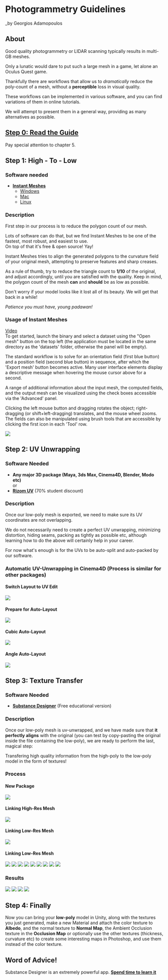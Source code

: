 Photogrammetry Guidelines
===
_by Georgios Adamopoulos  

About
---
Good quality photogrammetry or LIDAR scanning typically results in multi-GB meshes.  

Only a lunatic would dare to put such a large mesh in a game, let alone an Oculus Quest game.  

Thankfully there are workflows that allow us to _dramatically_ reduce the poly-count of a mesh, without a **perceptible** loss in visual quality.  

These workflows can be implemented in various software, and you can find variations of them in online tutorials.  

We will attempt to present them in a general way, providing as many alternatives as possible.  


[Step 0: Read the Guide](https://unity3d.com/files/solutions/photogrammetry/Unity-Photogrammetry-Workflow_2017-07_v2.pdf)
---
Pay special attention to chapter 5.

Step 1: High - To - Low
---
### Software needed
* [**Instant Meshes**](https://github.com/wjakob/instant-meshes)  
  + [Windows](https://instant-meshes.s3.eu-central-1.amazonaws.com/Release/instant-meshes-windows.zip)
  + [Mac](https://instant-meshes.s3.eu-central-1.amazonaws.com/instant-meshes-macos.zip)
  + [Linux](https://instant-meshes.s3.eu-central-1.amazonaws.com/instant-meshes-linux.zip)

### Description
First step in our process is to reduce the polygon count of our mesh.  

Lots of software can do that, but we find Instant Meshes to be one of the fastest, most robust, and easiest to use.   
On top of that it's free & open source! Yay!  

Instant Meshes tries to align the generated polygons to the curvature field of your original mesh, attempting to preserve features and sharp creases.  

As a rule of thumb, try to reduce the triangle count to **1/10** of the original, and adjust accordingly, until you are satisfied with the quality. Keep in mind, the polygon count of the mesh **can** and **should** be as low as possible.  

Don't worry if your model looks like it lost all of its beauty. We will get that back in a while!  

_Patience you must have, young padawan!_

### Usage of Instant Meshes
[Video](https://www.youtube.com/watch?v=U6wtw6W4x3I)  
To get started, launch the binary and select a dataset using the "Open mesh" button on the top left (the application must be located in the same directory as the 'datasets' folder, otherwise the panel will be empty).

The standard workflow is to solve for an orientation field (first blue button) and a position field (second blue button) in sequence, after which the 'Export mesh' button becomes active. Many user interface elements display a descriptive message when hovering the mouse cursor above for a second.

A range of additional information about the input mesh, the computed fields, and the output mesh can be visualized using the check boxes accessible via the 'Advanced' panel.

Clicking the left mouse button and dragging rotates the object; right-dragging (or shift+left-dragging) translates, and the mouse wheel zooms. The fields can also be manipulated using brush tools that are accessible by clicking the first icon in each 'Tool' row.

<img src="https://raw.githubusercontent.com/GeorgeAdamon/dfpi/master/general/Photogrammetry_Resources_Screenshots/InstantMeshes.png" />

Step 2: UV Unwrapping
---
### Software Needed
* **Any major 3D package (Maya, 3ds Max, Cinema4D, Blender, Modo etc)**  
or
* [**Rizom UV**](https://www.rizom-lab.com/rizomuv-vs/) (70% student discount)  

### Description
Once our low-poly mesh is exported, we need to make sure its UV coordinates are not overlapping.  

We do not necessarily need to create a perfect UV unwrapping, minimizing distortion, hiding seams, packing as tightly as possible etc, although learning how to do the above will certainly help in your career.  

For now what's enough is for the UVs to be auto-split and auto-packed by our software.

### Automatic UV-Unwrapping in Cinema4D (Process is similar for other packages)

#### Switch Layout to UV Edit  

<img src="https://raw.githubusercontent.com/GeorgeAdamon/dfpi/master/general/Photogrammetry_Resources_Screenshots/UV 1.png" />

#### Prepare for Auto-Layout

<img src="https://raw.githubusercontent.com/GeorgeAdamon/dfpi/master/general/Photogrammetry_Resources_Screenshots/UV 2.png" />

#### Cubic Auto-Layout

<img src="https://raw.githubusercontent.com/GeorgeAdamon/dfpi/master/general/Photogrammetry_Resources_Screenshots/UV 3.png" />

#### Angle Auto-Layout

<img src="https://raw.githubusercontent.com/GeorgeAdamon/dfpi/master/general/Photogrammetry_Resources_Screenshots/UV 4.png" />


Step 3: Texture Transfer
---
### Software Needed
* [**Substance Designer**](https://www.substance3d.com/education/) (Free educational version)  

### Description
Once our low-poly mesh is uv-unwrapped, and we have made sure that **it perfectly aligns** with the original (you can test by copy-pasting the original inside the file containing the low-poly), we are ready to perform the last, magical step:  

Transfering high quality information from the high-poly to the low-poly model in the form of textures!  

### Process

#### New Package
<img src="https://raw.githubusercontent.com/GeorgeAdamon/dfpi/master/general/Photogrammetry_Resources_Screenshots/Substance1.png" />

#### Linking High-Res Mesh
<img src="https://raw.githubusercontent.com/GeorgeAdamon/dfpi/master/general/Photogrammetry_Resources_Screenshots/Substance2.png" />

#### Linking Low-Res Mesh
<img src="https://raw.githubusercontent.com/GeorgeAdamon/dfpi/master/general/Photogrammetry_Resources_Screenshots/Substance3.png" />

#### Linking Low-Res Mesh
<img src="https://raw.githubusercontent.com/GeorgeAdamon/dfpi/master/general/Photogrammetry_Resources_Screenshots/Substance4.png" />


<img src="https://raw.githubusercontent.com/GeorgeAdamon/dfpi/master/general/Photogrammetry_Resources_Screenshots/Substance4-5.png" />


<img src="https://raw.githubusercontent.com/GeorgeAdamon/dfpi/master/general/Photogrammetry_Resources_Screenshots/Substance5.png" />


<img src="https://raw.githubusercontent.com/GeorgeAdamon/dfpi/master/general/Photogrammetry_Resources_Screenshots/Substance6.png" />


<img src="https://raw.githubusercontent.com/GeorgeAdamon/dfpi/master/general/Photogrammetry_Resources_Screenshots/Substance7.png" />


<img src="https://raw.githubusercontent.com/GeorgeAdamon/dfpi/master/general/Photogrammetry_Resources_Screenshots/Substance8.png" />


<img src="https://raw.githubusercontent.com/GeorgeAdamon/dfpi/master/general/Photogrammetry_Resources_Screenshots/Substance9.png" />


<img src="https://raw.githubusercontent.com/GeorgeAdamon/dfpi/master/general/Photogrammetry_Resources_Screenshots/Substance10.png" />


<img src="https://raw.githubusercontent.com/GeorgeAdamon/dfpi/master/general/Photogrammetry_Resources_Screenshots/Substance11.png" />

### Results

<img src="https://raw.githubusercontent.com/GeorgeAdamon/dfpi/master/general/Photogrammetry_Resources_Screenshots/Substance12.png" />

<img src="https://raw.githubusercontent.com/GeorgeAdamon/dfpi/master/general/Photogrammetry_Resources_Screenshots/Substance13.png" />

<img src="https://raw.githubusercontent.com/GeorgeAdamon/dfpi/master/general/Photogrammetry_Resources_Screenshots/Substance14.png" />

<img src="https://raw.githubusercontent.com/GeorgeAdamon/dfpi/master/general/Photogrammetry_Resources_Screenshots/Substance15.png" />

Step 4: Finally
---
Now you can bring your **low-poly** model in Unity, along with the textures you just generated, make a new Material and attach the color texture to **Albedo**, and the normal texture to **Normal Map**, the Ambient Occlusion texture in the **Occlusion Map** or optionally use the other textures (thickness, curvature etc) to create some interesting maps in Photoshop, and use them instead of the color texture.

Word of Advice! 
---
Substance Designer is an extremely powerful app. [**Spend time to learn it**](https://academy.substance3d.com/search?software=substance%20designer)
